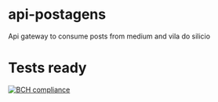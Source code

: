 # api-postagens
Api gateway to consume posts from medium and vila do silicio

# Tests ready

[![BCH compliance](https://bettercodehub.com/edge/badge/iagocavalcante/api-postagens?branch=master)](https://bettercodehub.com/)
